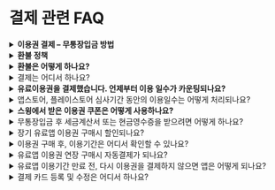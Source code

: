# 결제 관련 FAQ

<details>

<summary><strong>이용권 결제 – 무통장입금 방법</strong></summary>

스윙 이용권을 무통장입금으로 결제를 진행하실 때에는!!

결제페이지에서 상품을 선택 → 무통장 입금으로 결제수단을 선택→전화번호 인증번호 확인을 하시면 입금 계좌 및 결제정보 확인 페이지가 뜹니다.

사용자는 결제정보를 확인하여 계좌로 입금을 진행해주시구요.

무통장 입금이 완료된 후 \[관리자에게 입금 완료 메일 발송] 버튼을 선택해주셔야 합니다.

버튼을 눌러주셔야만,  고객님이 입금한 상세내역을 확인하여 이용권을 바로 넣어드릴 수 있습니다.

(이미지 참고)

[![](https://s3.ap-northeast-2.amazonaws.com/swing2bucket/resource/image/help/fdfa55db750c4ddf08437d1f399bf98c.png)](http://blog.naver.com/PostView.nhn?blogId=swing2app\&Redirect=View\&logNo=220719686112\&categoryNo=49\&isAfterWrite=true\&redirect=View\&widgetTypeCall=true\&directAccess=false)

\* 만약 결제페이지를 거치지 않고, 바로 무통장입금을 하실 경우에는  스윙에게 입금 확인 메일을 꼭 보내주세요

예시)  안녕하세요 방금 OOO이름으로 33,000원 입금했습니다. &#x20;

\*스윙계정:      이용권 적용할 앱이름:      구매한 상품:

이렇게 메일을 보내주시지 않으시면 어떤 고객님이 어떤 상품을 결제했는지, 어떤 앱에 적용해드려야 하는지 확인이 되지 않습니다.

따라서 꼭 확인 메일을 보내주시기 바랍니다.

**\*메일주소:** [**help@swing2app.co.kr**](https://wp.swing2app.co.kr/faq/faq-top/)

\


</details>

<details>

<summary><strong>환불 정책</strong></summary>

스윙투앱에서 구매한 뒤 사용하지 않은 이용권, 티켓은 환불신청을 할 수 있습니다.

그러나 이용권 및 상품이 사용된 후에는 환불되지 않으니 주의해주세요.&#x20;

**1) 유료이용권을 구매한 당일에는 환불이 전액 환불이 가능하지만, 이용일수가 하루라도 차감된 경우 환불이 이루어지지 않습니다.**

**2)할인된 상품 구매시 이용일이 단 하루라도 개시된 후에는 나머지 기간에 대한 분할 환불이 이루어지지 않습니다.**

**3) 신용카드 및 전자결재로 결제가 진행된 경우 결제일 30일 이후 환불이 진행될 경우, 카드 수수료 10%를 제외한 금액으로 환불이 진행됩니다.**

**4)사용하지 않은 티켓은 100% 환불 가능합니다.**

**스토어에 앱이 출시가 되지 않아도 티켓을 사용하여 스토어 등록 작업을 한 앱에 대해서는 대행비가 환불이 되지 않습니다.**

**5) 쿠폰 등 무료로 받은 이용권, 티켓에 대해서는 사용을 하지 않았더라도 환불이 되지 않습니다.**&#x20;

&#x20;\*환불 신청 방법은 아래 '환불은 어떻게 하나요' 내용을 참고해주시기 바랍니다.

</details>

<details>

<summary><strong>환불은 어떻게 하나요?</strong></summary>

[결제- \[내결제현황\]](http://www.swing2app.co.kr/view/payment\_list) 으로 들어가시면 결제한 상품에 대해 \[환불신청]버튼이 뜹니다.

환불신청 버튼을 선택하시면 환불이 가능합니다.

\*이때 사용되지 않은 이용권, 티켓에 대해서만 환불 신청이 가능합니다.

사용이 된 티켓에 대해서는 환불신청 버튼이 뜨지 않아요!

카드결제는 스윙에서 환불신청 완료가 되었더라도, 카드사에 따라서 취소승인이 1일\~4일정도 걸릴 수 있습니다.

무통장 입금 및 실시간 계좌이체는 환불신청을 하신 뒤 환불 받을 은행명, 계좌번호를 스윙 고객센터로 메일발송해주시면 됩니다.

이메일 : help@swing2app.co.kr

담당자 확인 후 당일 내로 환불 금액을 다시 입금해드립니다.

</details>

<details>

<summary>결제는 어디서 하나요?</summary>

결제는앱운영페이지 – 대시보드 상단에 보시면 \[결제] 메뉴가 있구요.&#x20;

스윙 이용권, 티켓 구매 페이지/ 스윙 플러그인 구매 페이지로 이동하여 원하는 상품을 선택해서 결제해주세요.\
​\
결제 방법은 \[신용카드 결제, 휴대폰 결제, 무통장입금, 카카오페이, 스윙투앱전자결제(페이앱)]방법이 있습니다. \
​편한 방법으로 선택해서 결제를 해주시면 됩니다. &#x20;

휴대폰결제는 5만원 이상 결제가 되지 않으니 5만원 이상의 결제는 - 카드 결제, 페이앱,카카오페이, 무통장입금 등의 다른 방법을 이용해주세요.&#x20;

핸드폰 소액결제는 SKT 통신사는 이용이 불가하오니 이점 양해부탁드립니다.(LG, KT만 가능)\


결제 확인이 완료 되면 해당 상품을 사용자 아이디로 추가해드리구요.

**무통장 입금은 담당자가 입금 확이 후 이용권을 넣어드리기 때문에 업무시간 외, 주말 및 공휴일은 시간이 조금 걸릴 수 있습니다.**

[결제 – \[내 결제 현황\]](http://www.swing2app.co.kr/view/payment\_list)에서 구매한 내역 및 상품을 확인할 수 있습니다.

</details>

<details>

<summary><strong>유료이용권을 결제했습니다. 언제부터 이용 일수가 카운팅되나요?​</strong></summary>

유료이용권은 이용권을 결제한 날부터 일수가 카운팅됩니다.

예를 들어 3월 4일에 결제를 했다면 4일부터 이용기간이 시작됩니다.

따라서 스토에 앱을 올려야 할 경우, 앱을 다 만들어놓은 다음 유료이용권과 업로드 티켓을 구매해주세요.

</details>

<details>

<summary>앱스토어, 플레이스토어 심사기간 동안의 이용일수는 어떻게 처리되나요?</summary>

앱스토어, 플레이스토어 심사기간이 일주일 정도가 소요됩니다. ​

심사기간 동안에도 이용권의 이용일수는 그대로 차감이 됩니다.&#x20;

​**스토어에 앱이 출시가 되지 않았더라도, 심사기간 동안에도 앱이 정상적으로 운영되어야 하기 때문에 이용일수가 카운팅됩니다.**&#x20;

따라서 앱 심사기간에 대해서 따로 보충해드리지는 않습니다.

사용자분들은 미리 심사기간을 생각하시고 심사완료 날짜에 맞춰서 이용권을 더 추가하는 방법으로 이용하시면 좋을 것 같습니다.

</details>

<details>

<summary><strong>스윙에서 받은 이용권 쿠폰은 어떻게 사용하나요?</strong></summary>

스윙 쿠폰을 메일로 받으시면, 쿠폰에 일련번호가 있습니다.

**스윙 홈페이지 결제-** [**\[쿠폰사용하기\]**](http://www.swing2app.co.kr/view/payment\_coupon\_use) **** 메뉴로 들어가서 쿠폰에 기재된 일련번호를 입력하고 쿠폰사용을 해주시면 됩니다.

쿠폰에는 사용기간이 있으니 만료일자를 꼭 확인해주시구요. 적용된 상품은 결제- [\[내 결제현황\] ](http://www.swing2app.co.kr/view/payment\_list)메뉴에서 확인할 수 있습니다.

</details>

<details>

<summary>무통장입금 후 세금계산서 또는 현금영수증을 받으려면 어떻게 하나요?</summary>

무통장 입금시 세금계산서 및 현금영수증 발행이 가능합니다.

**입금 완료 후, 앱운영 페이지 → 결제 → 내결제 현황으로 이동하면 영수증 항목에서 \[세금계산서] or \[현금영수증]을 요청할 수 있습니다.**

![](https://wp.swing2app.co.kr/wp-content/uploads/2018/09/%EC%84%B8%EA%B8%88%EA%B3%84%EC%82%B0%EC%84%9C%EC%9A%94%EC%B2%AD.png)

**세금계산서가 필요하시면 위의 방법으로 요청해주시면 , 바로 발행 도와드리겠습니다.**

&#x20;

**\*안내사항**

1\)세금계산서 발행은 결제가 진행된 날을 기준으로 발행을 해드리지만, 실제 결제일이 지나서 요청을 하신 경우 요청한 날을 기준으로 발행이 됩니다.

**2)결제일이 한 달 지난 경우는 세금계산서 발행이 불가능 합니다. (결제일 30일 전으로만 발행이 가능합니다.)**

3\)세금계산서는 전자세금계산서로 발행되며 요청하신 메일주소로 발행해드리니, 요청시 정확한 메일주소를 기재해주세요.

4\)계산서 발행은 – 세금계산서 / 현금영수증 중 하나만 발행 가능합니다.

5\)발행이 완료되면, 내 결제현황에서 발행된 세금계산서 혹은 현금영수증 사본 이미지를 확인할 수 있습니다.

**직접 요청이 어려우시다면!**

입금 후, 당사 메일로 **help@swing2spp.co.kr**사업자등록증을 보내주셔도 됩니다.

사업자등록증과 세금계산서를 받으실 이메일주소, 결제한 앱이름, 스윙계정(이메일주소)을 함께 기재해서 보내주시면 됩니다.

​

</details>

<details>

<summary>장기 유료앱 이용권 구매시 할인되나요?</summary>

네 상품 가격에 보시면 6개월, 12개월 상품은 할인된 금액으로 제공하고 있습니다.

\-6개월 이용권 구매시 19\~20% 할인

\-12개월 이용권 구매시 26%\~30% 할인

1개월 이용권을 구매하시는 것보다 더 저렴하게 구매가 가능하며, 상품마다 할인율은 다르기 때문에 가격을 확인하시고 구매를 진행해주세요.

</details>

<details>

<summary>이용권 구매 후, 이용기간은 어디서 확인할 수 있나요?</summary>

상품을 구매하시면 대시보드 상단에 구매하신 상품명과 앱 만료일이 기재됩니다.

그리고 \*[결제-내 결제현황](http://www.swing2app.co.kr/view/payment\_list)에서 구매한 상품 상세 결제현황과 함께 이용기간을 확인할 수 있습니다.&#x20;

</details>

<details>

<summary>유료앱 이용권 연장 구매시 자동결제가 되나요?</summary>

자동 결제가 아닙니다.

따라서 이용기간 날짜 확인 후 기간 만료 전 사이트에서 재구매를 해주셔야 이용기간이 연장됩니다.

이용기간 날짜를 정확히 확인하여 결제해주세요.

</details>

<details>

<summary>유료앱 이용기간 만료 전, 다시 이용권을 결제하지 않으면 앱은 어떻게 되나요?</summary>

유료기간이 종료되면, 앱 이용도 정지됩니다.

앱이 삭제되는 것은 아니기 때문에, 이용권을 재구매 하면 앱은 자동으로 복원되어 정상 실행됩니다.

유료앱 이용일수는 스윙투앱 사이트 앱운영 상단 대시보드 화면에 기재됩니다.

이용일 D-7일부터 이용기간 종료 안내메일이 발송되오니 이용일 종료 전 결제해주시면 됩니다.

</details>

<details>

<summary>결제 카드 등록 및 수정은 어디서 하나요?</summary>

홈페이지 앱운영 - 오른쪽 상단 프로필 선택 - 결제카드 선택시 결제 카드 등록 페이지로 이동합니다.

[http://www.swing2app.co.kr/view/hs\_cms\_member\_setting](http://www.swing2app.co.kr/view/hs\_cms\_member\_setting)

해당 페이지에서 카드 정보를 수정하거나 등록, 삭제할 수 있습니다.

![](https://wp.swing2app.co.kr/wp-content/uploads/2022/07/%EC%B9%B4%EB%93%9C%EB%93%B1%EB%A1%9D-1.png)

</details>
